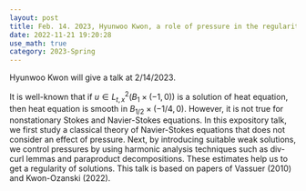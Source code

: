 ```yaml
---
layout: post
title: Feb. 14. 2023, Hyunwoo Kwon, a role of pressure in the regularity theory of Navier-Stokes equations
date: 2022-11-21 19:20:28 
use_math: true
category: 2023-Spring
---
```

 
Hyunwoo Kwon will give a talk at 2/14/2023. 

It is well-known that if $u\in L^2_{t,x}(B_1 \times (-1,0))$ is a solution of heat equation, then heat equation is smooth in $B_{1/2}\times (-1/4,0)$. However, it is not true for nonstationary Stokes and Navier-Stokes equations. In this expository talk, we first study a classical theory of Navier-Stokes equations that does not consider an effect of pressure. Next, by introducing suitable weak solutions, we control pressures by using harmonic analysis techniques such as div-curl lemmas and paraproduct decompositions. These estimates help us to get a regularity of solutions. This talk is based on papers of Vassuer (2010) and Kwon-Ozanski (2022).
